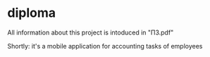 # diploma 
 All information about this project is intoduced in "ПЗ.pdf"
 
 Shortly: it's a mobile application for accounting tasks of employees
